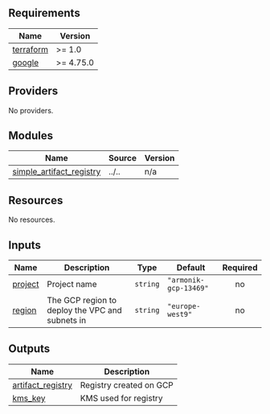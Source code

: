 <!-- BEGIN_TF_DOCS -->
## Requirements

| Name | Version |
|------|---------|
| <a name="requirement_terraform"></a> [terraform](#requirement\_terraform) | >= 1.0 |
| <a name="requirement_google"></a> [google](#requirement\_google) | >= 4.75.0 |

## Providers

No providers.

## Modules

| Name | Source | Version |
|------|--------|---------|
| <a name="module_simple_artifact_registry"></a> [simple\_artifact\_registry](#module\_simple\_artifact\_registry) | ../.. | n/a |

## Resources

No resources.

## Inputs

| Name | Description | Type | Default | Required |
|------|-------------|------|---------|:--------:|
| <a name="input_project"></a> [project](#input\_project) | Project name | `string` | `"armonik-gcp-13469"` | no |
| <a name="input_region"></a> [region](#input\_region) | The GCP region to deploy the VPC and subnets in | `string` | `"europe-west9"` | no |

## Outputs

| Name | Description |
|------|-------------|
| <a name="output_artifact_registry"></a> [artifact\_registry](#output\_artifact\_registry) | Registry created on GCP |
| <a name="output_kms_key"></a> [kms\_key](#output\_kms\_key) | KMS used for registry |
<!-- END_TF_DOCS -->